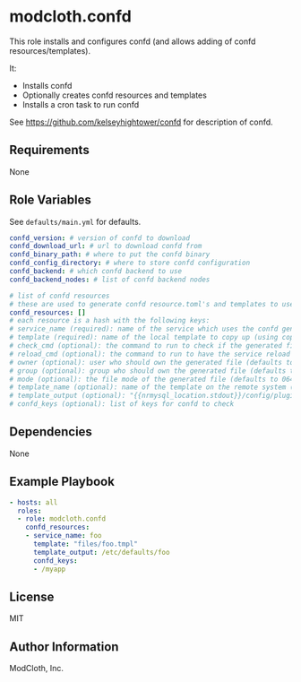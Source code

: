 modcloth.confd
========

This role installs and configures confd (and allows adding of confd resources/templates).

It:
- Installs confd
- Optionally creates confd resources and templates
- Installs a cron task to run confd

See https://github.com/kelseyhightower/confd for description of confd.

Requirements
------------

None

Role Variables
--------------

See `defaults/main.yml` for defaults.

```yml
confd_version: # version of confd to download
confd_download_url: # url to download confd from
confd_binary_path: # where to put the confd binary
confd_config_directory: # where to store confd configuration
confd_backend: # which confd backend to use
confd_backend_nodes: # list of confd backend nodes

# list of confd resources
# these are used to generate confd resource.toml's and templates to use during configuration generation
confd_resources: []
# each resource is a hash with the following keys:
# service_name (required): name of the service which uses the confd generated configuration (should have no spaces)
# template (required): name of the local template to copy up (using copy module)
# check_cmd (optional): the command to run to check if the generated file is valid (defaults to true)
# reload_cmd (optional): the command to run to have the service reload the configuration (defaults to "sudo service {{service_name}} restart"
# owner (optional): user who should own the generated file (defaults to root)
# group (optional): group who should own the generated file (defaults to root)
# mode (optional): the file mode of the generated file (defaults to 0644)
# template_name (optional): name of the template on the remote system (defaults to {{service_name}}.conf.tmpl)
# template_output (optional): "{{nrmysql_location.stdout}}/config/plugin.json"
# confd_keys (optional): list of keys for confd to check
```

Dependencies
------------

None

Example Playbook
-------------------------

```yml
- hosts: all
  roles:
  - role: modcloth.confd
    confd_resources:
    - service_name: foo
      template: "files/foo.tmpl"
      template_output: /etc/defaults/foo
      confd_keys:
      - /myapp
```

License
-------

MIT

Author Information
------------------

ModCloth, Inc.
